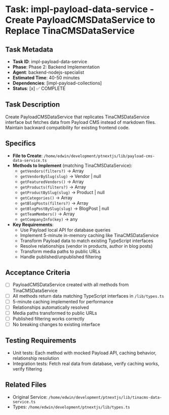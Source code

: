 # Task: impl-payload-data-service - Create PayloadCMSDataService to Replace TinaCMSDataService

## Task Metadata
- **Task ID**: impl-payload-data-service
- **Phase**: Phase 2: Backend Implementation
- **Agent**: backend-nodejs-specialist
- **Estimated Time**: 40-50 minutes
- **Dependencies**: [impl-payload-collections]
- **Status**: [x] ✅ COMPLETE

## Task Description
Create PayloadCMSDataService that replicates TinaCMSDataService interface but fetches data from Payload CMS instead of markdown files. Maintain backward compatibility for existing frontend code.

## Specifics
- **File to Create**: `/home/edwin/development/ptnextjs/lib/payload-cms-data-service.ts`
- **Methods to Implement** (matching TinaCMSDataService):
  - `getVendors(filters?)` → Array<Vendor>
  - `getVendorBySlug(slug)` → Vendor | null
  - `getFeaturedVendors()` → Array<Vendor>
  - `getProducts(filters?)` → Array<Product>
  - `getProductBySlug(slug)` → Product | null
  - `getCategories()` → Array<Category>
  - `getBlogPosts(filters?)` → Array<BlogPost>
  - `getBlogPostBySlug(slug)` → BlogPost | null
  - `getTeamMembers()` → Array<TeamMember>
  - `getCompanyInfo(key)` → any
- **Key Requirements**:
  - Use Payload local API for database queries
  - Implement 5-minute in-memory caching like TinaCMSDataService
  - Transform Payload data to match existing TypeScript interfaces
  - Resolve relationships (vendor in products, author in blog posts)
  - Transform media paths to public URLs
  - Handle published/unpublished filtering

## Acceptance Criteria
- [ ] PayloadCMSDataService created with all methods from TinaCMSDataService
- [ ] All methods return data matching TypeScript interfaces in `/lib/types.ts`
- [ ] 5-minute caching implemented for performance
- [ ] Relationships automatically resolved
- [ ] Media paths transformed to public URLs
- [ ] Published filtering works correctly
- [ ] No breaking changes to existing interface

## Testing Requirements
- Unit tests: Each method with mocked Payload API, caching behavior, relationship resolution
- Integration tests: Fetch real data from database, verify caching works, verify filtering

## Related Files
- Original Service: `/home/edwin/development/ptnextjs/lib/tinacms-data-service.ts`
- Types: `/home/edwin/development/ptnextjs/lib/types.ts`
